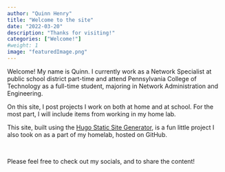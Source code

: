 ```yaml
---
author: "Quinn Henry"
title: "Welcome to the site"
date: "2022-03-20"
description: "Thanks for visiting!"
categories: ["Welcome!"]
#weight: 1
image: "featuredImage.png"
---
```


Welcome! My name is Quinn. I currently work as a Network Specialist at public school district part-time and attend Pennsylvania College of Technology as a full-time student, majoring in Network Administration and Engineering.

On this site, I post projects I work on both at home and at school. For the most part, I will include items from working in my home lab.

This site, built using the [Hugo Static Site Generator](https://gohugo.io), is a fun little project I also took on as a part of my homelab, hosted on GitHub.

&nbsp;

Please feel free to check out my socials, and to share the content!